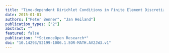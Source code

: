 ```yaml
---
title: "Time-dependent Dirichlet Conditions in Finite Element Discretizations"
date: 2015-01-01
authors: ["Peter Benner", "Jan Heiland"]
publication_types: ["2"]
abstract: ""
featured: false
publication: "*ScienceOpen Research*"
doi: "10.14293/S2199-1006.1.SOR-MATH.AV2JW3.v1"
---
```


